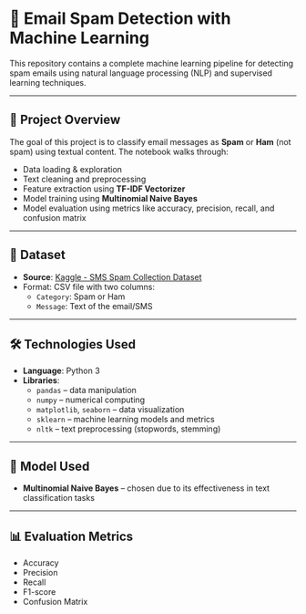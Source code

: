 
# 📧 Email Spam Detection with Machine Learning

This repository contains a complete machine learning pipeline for detecting spam emails using natural language processing (NLP) and supervised learning techniques.

---

## 📌 Project Overview

The goal of this project is to classify email messages as **Spam** or **Ham** (not spam) using textual content. The notebook walks through:

- Data loading & exploration  
- Text cleaning and preprocessing  
- Feature extraction using **TF-IDF Vectorizer**  
- Model training using **Multinomial Naive Bayes**  
- Model evaluation using metrics like accuracy, precision, recall, and confusion matrix

---

## 📁 Dataset

- **Source**: [Kaggle - SMS Spam Collection Dataset](https://www.kaggle.com/datasets/uciml/sms-spam-collection-dataset)
- Format: CSV file with two columns:
  - `Category`: Spam or Ham
  - `Message`: Text of the email/SMS

---

## 🛠️ Technologies Used

- **Language**: Python 3
- **Libraries**:
  - `pandas` – data manipulation
  - `numpy` – numerical computing
  - `matplotlib`, `seaborn` – data visualization
  - `sklearn` – machine learning models and metrics
  - `nltk` – text preprocessing (stopwords, stemming)

---

## 🧪 Model Used

- **Multinomial Naive Bayes** – chosen due to its effectiveness in text classification tasks

---

## 📊 Evaluation Metrics

- Accuracy
- Precision
- Recall
- F1-score
- Confusion Matrix
